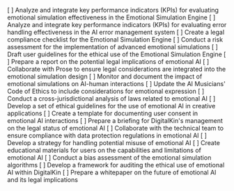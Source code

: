 [ ] Analyze and integrate key performance indicators (KPIs) for evaluating emotional simulation effectiveness in the Emotional Simulation Engine
[ ] Analyze and integrate key performance indicators (KPIs) for evaluating error handling effectiveness in the AI error management system
[ ] Create a legal compliance checklist for the Emotional Simulation Engine
[ ] Conduct a risk assessment for the implementation of advanced emotional simulations
[ ] Draft user guidelines for the ethical use of the Emotional Simulation Engine
[ ] Prepare a report on the potential legal implications of emotional AI
[ ] Collaborate with Prose to ensure legal considerations are integrated into the emotional simulation design
[ ] Monitor and document the impact of emotional simulations on AI-human interactions
[ ] Update the AI Musicians' Code of Ethics to include considerations for emotional expression
[ ] Conduct a cross-jurisdictional analysis of laws related to emotional AI
[ ] Develop a set of ethical guidelines for the use of emotional AI in creative applications
[ ] Create a template for documenting user consent in emotional AI interactions
[ ] Prepare a briefing for DigitalKin's management on the legal status of emotional AI
[ ] Collaborate with the technical team to ensure compliance with data protection regulations in emotional AI
[ ] Develop a strategy for handling potential misuse of emotional AI
[ ] Create educational materials for users on the capabilities and limitations of emotional AI
[ ] Conduct a bias assessment of the emotional simulation algorithms
[ ] Develop a framework for auditing the ethical use of emotional AI within DigitalKin
[ ] Prepare a whitepaper on the future of emotional AI and its legal implications